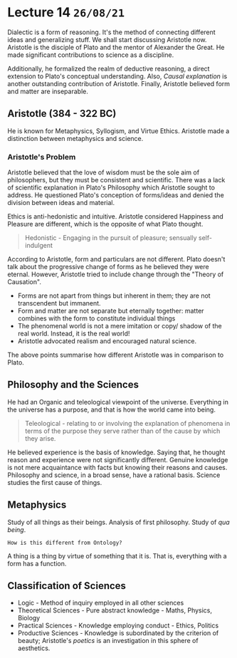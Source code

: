 # Lecture 14 `26/08/21`

Dialectic is a form of reasoning. It's the method of connecting different ideas and generalizing stuff. We shall start discussing Aristotle now. Aristotle is the disciple of Plato and the mentor of Alexander the Great. He made significant contributions to science as a discipline. 

Additionally, he formalized the realm of deductive reasoning, a direct extension to Plato's conceptual understanding. Also, *Causal explanation* is another outstanding contribution of Aristotle. Finally, Aristotle believed form and matter are inseparable.

## Aristotle (384 - 322 BC)

He is known for Metaphysics, Syllogism, and Virtue Ethics. Aristotle made a distinction between metaphysics and science.

### Aristotle's Problem

Aristotle believed that the love of wisdom must be the sole aim of philosophers, but they must be consistent and scientific. There was a lack of scientific explanation in Plato's Philosophy which Aristotle sought to address. He questioned Plato's conception of forms/ideas and denied the division between ideas and material.

Ethics is anti-hedonistic and intuitive. Aristotle considered Happiness and Pleasure are different, which is the opposite of what Plato thought. 

> Hedonistic - Engaging in the pursuit of pleasure; sensually self-indulgent

According to Aristotle, form and particulars are not different. Plato doesn't talk about the progressive change of forms as he believed they were eternal. However, Aristotle tried to include change through the "Theory of Causation".

- Forms are not apart from things but inherent in them; they are not transcendent but immanent.
- Form and matter are not separate but eternally together: matter combines with the form to constitute individual things
- The phenomenal world is not a mere imitation or copy/ shadow of the real world. Instead, it is the real world!
- Aristotle advocated realism and encouraged natural science.

The above points summarise how different Aristotle was in comparison to Plato.

## Philosophy and the Sciences

He had an Organic and teleological viewpoint of the universe. Everything in the universe has a purpose, and that is how the world came into being.

>  Teleological - relating to or involving the explanation of  phenomena in terms of the purpose they serve rather than of the cause by which they arise.

He believed experience is the basis of knowledge. Saying that, he thought reason and experience were not significantly different. Genuine knowledge is not mere acquaintance with facts but knowing their reasons and causes. Philosophy and science, in a broad sense, have a rational basis. Science studies the first cause of things.

## Metaphysics

Study of all things as their beings. Analysis of first philosophy. Study of *qua being*.

`How is this different from Ontology?`

A thing is a thing by virtue of something that it is. That is, everything with a form has a function.

## Classification of Sciences

- Logic - Method of inquiry employed in all other sciences
- Theoretical Sciences - Pure abstract knowledge - Maths, Physics, Biology
- Practical Sciences - Knowledge employing conduct - Ethics, Politics
- Productive Sciences - Knowledge is subordinated by the criterion of beauty; Aristotle's *poetics* is an investigation in this sphere of aesthetics.

